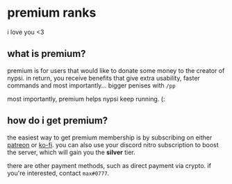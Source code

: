 # premium ranks

i love you <3

## what is premium?

premium is for users that would like to donate some money to the creator of nypsi. in return, you receive benefits that give
extra usability, faster commands and most importantly... bigger penises with `/pp`

most importantly, premium helps nypsi keep running. (:

## how do i get premium?

the easiest way to get premium membership is by subscribing on either [patreon](https://patreon.com/nypsi) or
[ko-fi](https://ko-fi.com/tekoh/tiers). you can also use your discord nitro subscription to boost the server, which will gain
you the **silver** tier.

there are other payment methods, such as direct payment via crypto. if you're interested, contact `max#0777`.
